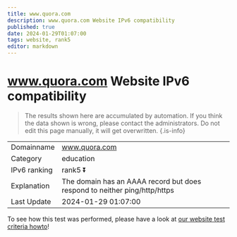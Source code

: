 ```yaml
---
title: www.quora.com
description: www.quora.com Website IPv6 compatibility
published: true
date: 2024-01-29T01:07:00
tags: website, rank5
editor: markdown
---
```


# www.quora.com Website IPv6 compatibility

> The results shown here are accumulated by automation. If you think the data shown is wrong, please contact the administrators. 
> Do not edit this page manually, it will get overwritten.
{.is-info}


|   |   |
| - | - |
| Domainname | www.quora.com
| Category | education |
| IPv6 ranking | rank5 :arrow_double_down: |
| Explanation | The domain has an AAAA record but does respond to neither ping/http/https |
| Last Update | 2024-01-29 01:07:00 |

To see how this test was performed, please have a look at [our website test criteria howto](/howto/testcriteria/website)!

